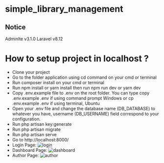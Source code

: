 # simple_library_management
## Notice

Adminlte v3.1.0
Laravel v8.12

# How to setup project in localhost ?
- Clone your project
- Go to the folder application using cd command on your cmd or terminal
- Run composer install on your cmd or terminal
- Run npm install or yarn install then run npm run dev or yarn dev
- Copy .env.example file to .env on the root folder. You can type copy .env.example .env if using command prompt Windows or cp .env.example .env if using terminal, Ubuntu
- Open your .env file and change the database name (DB_DATABASE) to whatever you have, username (DB_USERNAME)  field correspond to your configuration.
- Run php artisan key:generate
- Run php artisan migrate
- Run php artisan serve
- Go to http://localhost:8000/
- Login Page:
![login](https://github.com/zishan07cse/simple_library_management/assets/71685189/56d6d282-b97c-4719-b137-d2ca0b8b2339)
- Dashboard Page:
![dashboard](https://github.com/zishan07cse/simple_library_management/assets/71685189/7fa3cf16-9f00-4723-81f0-902653e3de8f)
- Author Page:
![author](https://github.com/zishan07cse/simple_library_management/assets/71685189/5415d682-2ac0-4512-ac13-e4948f0c5192)
